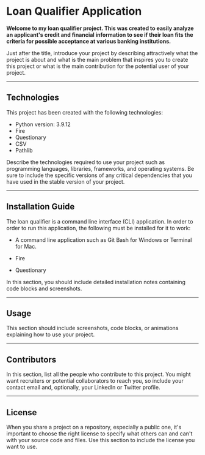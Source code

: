 # Loan Qualifier Application

**Welcome to my loan qualifier project. This was created to easily analyze an applicant's credit and financial information to see if their loan fits the criteria for possible acceptance at various banking institutions.**

Just after the title, introduce your project by describing attractively what the project is about and what is the main problem that inspires you to create this project or what is the main contribution for the potential user of your project.

---

## Technologies
This project has been created with the following technologies:
* Python version: 3.9.12
* Fire
* Questionary
* CSV
* Pathlib

Describe the technologies required to use your project such as programming languages, libraries, frameworks, and operating systems. Be sure to include the specific versions of any critical dependencies that you have used in the stable version of your project.

---

## Installation Guide

The loan qualifier is a command line interface (CLI) application. In order to order to run this application, the following must be installed for it to work:

* A command line application such as Git Bash for Windows or Terminal for Mac.

* Fire

* Questionary

In this section, you should include detailed installation notes containing code blocks and screenshots.

---

## Usage

This section should include screenshots, code blocks, or animations explaining how to use your project.

---

## Contributors

In this section, list all the people who contribute to this project. You might want recruiters or potential collaborators to reach you, so include your contact email and, optionally, your LinkedIn or Twitter profile.

---

## License

When you share a project on a repository, especially a public one, it's important to choose the right license to specify what others can and can't with your source code and files. Use this section to include the license you want to use.
